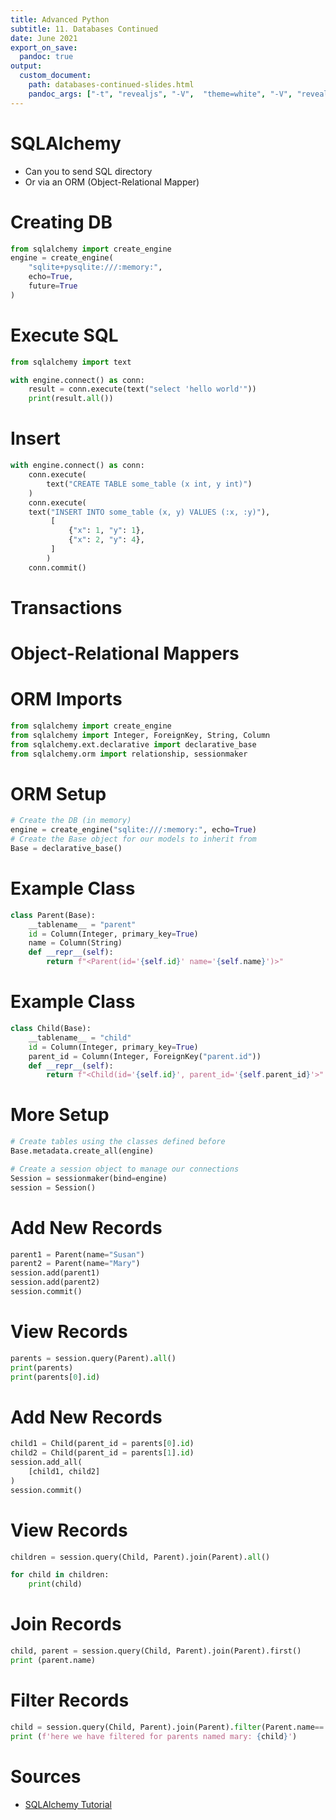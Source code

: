 ```yaml
---
title: Advanced Python
subtitle: 11. Databases Continued
date: June 2021
export_on_save:
  pandoc: true
output:
  custom_document:
    path: databases-continued-slides.html
    pandoc_args: ["-t", "revealjs", "-V",  "theme=white", "-V", "revealjs-url=../../presentation/reveal.js-4.1.js", "--slide-level=2", "--standalone"]
---
```


<style>
.container{
    display: flex;
}
.col{
    flex: 1;
}
</style>

# SQLAlchemy

* Can you to send SQL directory
* Or via an ORM (Object-Relational Mapper)

# Creating DB

```python
from sqlalchemy import create_engine
engine = create_engine(
    "sqlite+pysqlite:///:memory:", 
    echo=True, 
    future=True
)
```

# Execute SQL

```python
from sqlalchemy import text

with engine.connect() as conn:
    result = conn.execute(text("select 'hello world'"))
    print(result.all())
```
# Insert

```python
with engine.connect() as conn:
    conn.execute(
        text("CREATE TABLE some_table (x int, y int)")
    )
    conn.execute(
    text("INSERT INTO some_table (x, y) VALUES (:x, :y)"),
         [
             {"x": 1, "y": 1}, 
             {"x": 2, "y": 4},
         ]
        )
    conn.commit()
```
# Transactions

# Object-Relational Mappers

# ORM Imports 

```python
from sqlalchemy import create_engine
from sqlalchemy import Integer, ForeignKey, String, Column
from sqlalchemy.ext.declarative import declarative_base
from sqlalchemy.orm import relationship, sessionmaker
```

# ORM Setup

```python
# Create the DB (in memory)
engine = create_engine("sqlite:///:memory:", echo=True)
# Create the Base object for our models to inherit from
Base = declarative_base()
```

# Example Class

```python
class Parent(Base):
    __tablename__ = "parent"
    id = Column(Integer, primary_key=True)
    name = Column(String)
    def __repr__(self):
        return f"<Parent(id='{self.id}' name='{self.name}')>"
```
# Example Class 

```python 
class Child(Base):
    __tablename__ = "child"
    id = Column(Integer, primary_key=True)
    parent_id = Column(Integer, ForeignKey("parent.id"))
    def __repr__(self):
        return f"<Child(id='{self.id}', parent_id='{self.parent_id}'>"
```
# More Setup

```python
# Create tables using the classes defined before
Base.metadata.create_all(engine)

# Create a session object to manage our connections
Session = sessionmaker(bind=engine)
session = Session()
```

# Add New Records

```python
parent1 = Parent(name="Susan")
parent2 = Parent(name="Mary")
session.add(parent1)
session.add(parent2)
session.commit()
```

# View Records

```python 
parents = session.query(Parent).all()
print(parents)
print(parents[0].id)
```

# Add New Records

```python
child1 = Child(parent_id = parents[0].id)
child2 = Child(parent_id = parents[1].id)
session.add_all(
    [child1, child2]
)
session.commit()
```

# View Records

```python 
children = session.query(Child, Parent).join(Parent).all()

for child in children:
    print(child)
```

# Join Records

```python
child, parent = session.query(Child, Parent).join(Parent).first()
print (parent.name)
```

# Filter Records

```python
child = session.query(Child, Parent).join(Parent).filter(Parent.name=='Mary').all()
print (f'here we have filtered for parents named mary: {child}')
```

# Sources

* [SQLAlchemy Tutorial](https://docs.sqlalchemy.org/en/14/tutorial/engine.html)

